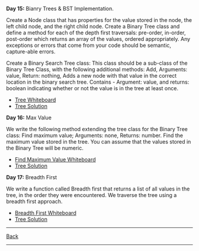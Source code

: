 **Day 15:** Bianry Trees & BST Implementation.

Create a Node class that has properties for the value stored in the node, the left child node, and the right child node. Create a Binary Tree class and define a method for each of the depth first traversals: pre-order, in-order,
post-order which returns an array of the values, ordered appropriately. Any exceptions or errors that come from your code should be semantic, capture-able errors.

Create a Binary Search Tree class: This class should be a sub-class of the Binary Tree Class, with the following additional methods: Add, Arguments: value, Return: nothing, Adds a new node with that value in the correct location in the binary search tree. Contains - Argument: value, and returns: boolean indicating whether or not the value is in the tree at least once.

- [Tree Whiteboard](../../assets/tree.png)
- [Tree Solution](Trees.js)

**Day 16:** Max Value

We write the following method extending the tree class for the Binary Tree class: Find maximum value; Arguments: none, Returns: number. Find the maximum value stored in the tree. You can assume that the values stored in the Binary Tree will be numeric.

- [Find Maximum Value Whiteboard](../../assets/MaxValue.png)
- [Tree Solution](Trees.js)

**Day 17:** Breadth First

We write a function called Breadth first that returns a list of all values in the tree, in the order they were encountered. We traverse the tree using a breadth first approach.

- [Breadth First Whiteboard](../../assets/breadth-first.png)
- [Tree Solution](Trees.js)

---
[Back](/README.md)

---

